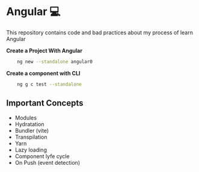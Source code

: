 # Angular 💻

This repository contains code and bad practices about my process of learn Angular

**Create a Project With Angular**

```bash
    ng new --standalone angular0    
```

**Create a component with CLI**

```bash
    ng g c test --standalone
```

## Important Concepts

* Modules
* Hydratation
* Bundler (vite)
* Transpilation
* Yarn 
* Lazy loading
* Component lyfe cycle
* On Push (event detection)
